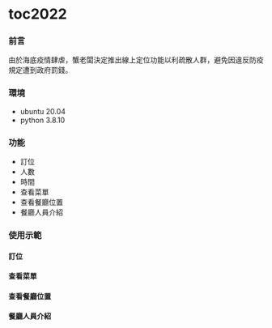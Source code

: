 # toc2022

### 前言
由於海底疫情肆虐，蟹老闆決定推出線上定位功能以利疏散人群，避免因違反防疫規定遭到政府罰錢。

### 環境
* ubuntu 20.04
* python 3.8.10

### 功能
* 訂位
 * 人數
 * 時間
* 查看菜單
* 查看餐廳位置
* 餐廳人員介紹
    
### 使用示範
#### 訂位



#### 查看菜單



#### 查看餐廳位置


#### 餐廳人員介紹


